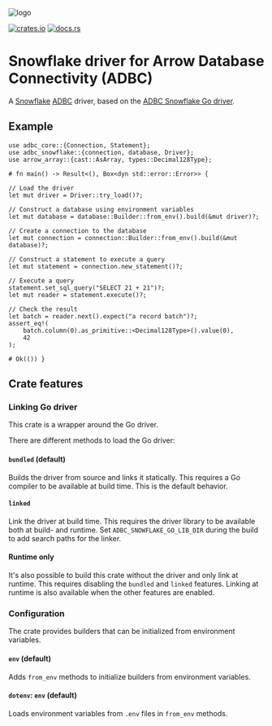 <!---
  Licensed to the Apache Software Foundation (ASF) under one
  or more contributor license agreements.  See the NOTICE file
  distributed with this work for additional information
  regarding copyright ownership.  The ASF licenses this file
  to you under the Apache License, Version 2.0 (the
  "License"); you may not use this file except in compliance
  with the License.  You may obtain a copy of the License at

    http://www.apache.org/licenses/LICENSE-2.0

  Unless required by applicable law or agreed to in writing,
  software distributed under the License is distributed on an
  "AS IS" BASIS, WITHOUT WARRANTIES OR CONDITIONS OF ANY
  KIND, either express or implied.  See the License for the
  specific language governing permissions and limitations
  under the License.
-->

![logo](https://raw.githubusercontent.com/apache/arrow/refs/heads/main/docs/source/_static/favicon.ico)

[![crates.io](https://img.shields.io/crates/v/adbc_snowflake.svg)](https://crates.io/crates/adbc_snowflake)
[![docs.rs](https://docs.rs/adbc_snowflake/badge.svg)](https://docs.rs/c)

# Snowflake driver for Arrow Database Connectivity (ADBC)

A [Snowflake](https://www.snowflake.com) [ADBC](https://arrow.apache.org/adbc/)
driver, based on the
[ADBC Snowflake Go driver](https://github.com/apache/arrow-adbc/tree/main/go/adbc/driver/snowflake).

## Example

```rust,no_run
use adbc_core::{Connection, Statement};
use adbc_snowflake::{connection, database, Driver};
use arrow_array::{cast::AsArray, types::Decimal128Type};

# fn main() -> Result<(), Box<dyn std::error::Error>> {

// Load the driver
let mut driver = Driver::try_load()?;

// Construct a database using environment variables
let mut database = database::Builder::from_env().build(&mut driver)?;

// Create a connection to the database
let mut connection = connection::Builder::from_env().build(&mut database)?;

// Construct a statement to execute a query
let mut statement = connection.new_statement()?;

// Execute a query
statement.set_sql_query("SELECT 21 + 21")?;
let mut reader = statement.execute()?;

// Check the result
let batch = reader.next().expect("a record batch")?;
assert_eq!(
    batch.column(0).as_primitive::<Decimal128Type>().value(0),
    42
);

# Ok(()) }
```

## Crate features

### Linking Go driver

This crate is a wrapper around the Go driver.

There are different methods to load the Go driver:

#### `bundled` (default)

Builds the driver from source and links it statically. This requires a Go
compiler to be available at build time. This is the default behavior.

#### `linked`

Link the driver at build time. This requires the driver library to be available
both at build- and runtime. Set `ADBC_SNOWFLAKE_GO_LIB_DIR` during the build to
add search paths for the linker.

#### Runtime only

It's also possible to build this crate without the driver and only link at
runtime. This requires disabling the `bundled` and `linked` features. Linking
at runtime is also available when the other features are enabled.

### Configuration

The crate provides builders that can be initialized from environment variables.

#### `env` (default)

Adds `from_env` methods to initialize builders from environment variables.

#### `dotenv`: `env` (default)

Loads environment variables from `.env` files in `from_env` methods.
